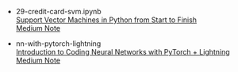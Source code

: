 * 29-credit-card-svm.ipynb <br>
[Support Vector Machines in Python from Start to Finish](https://www.youtube.com/watch?v=8A7L0GsBiLQ)<br>
[Medium Note](https://medium.com/@u860218/ea1a23706b1d)

* nn-with-pytorch-lightning <br>
[Introduction to Coding Neural Networks with PyTorch + Lightning](https://www.youtube.com/watch?v=khMzi6xPbuM)<br>
[Medium Note](https://medium.com/p/9afa72644244)
